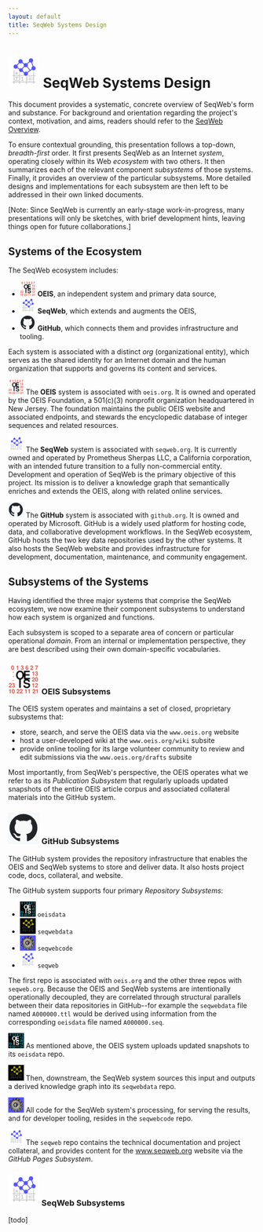 ```yaml
---
layout: default
title: SeqWeb Systems Design
---
```

# ![SeqWeb Project Icon](/assets/icons/seqweb_icon_64x64.png) SeqWeb Systems Design

This document provides a systematic, concrete overview of SeqWeb's form and substance.  For background and orientation regarding the project's context, motivation, and aims, readers should refer to the [SeqWeb Overview](/docs/seqweb_overview.md).

To ensure contextual grounding, this presentation follows a top-down, _breadth-first_ order.  It first presents SeqWeb as an Internet _system_, operating closely within its Web _ecosystem_ with two others.  It then summarizes each of the relevant component _subsystems_ of those systems.  Finally, it provides an overview of the particular subsystems.  More detailed designs and implementations for each subsystem are then left to be addressed in their own linked documents.

[Note: Since SeqWeb is currently an early-stage work-in-progress, many presentations will only be sketches, with brief development hints, leaving things open for future collaborations.]

## Systems of the Ecosystem

The SeqWeb ecosystem includes:
- ![OEIS Icon](/assets/icons/oeis_icon_32x32.png) **OEIS**, an independent system and primary data source,
- ![SeqWeb Icon](/assets/icons/seqweb_icon_32x32.png) **SeqWeb**, which extends and augments the OEIS,
- ![GitHub Icon](/assets/icons/github_icon_32x32.png) **GitHub**, which connects them and provides infrastructure and tooling.

Each system is associated with a distinct _org_ (organizational entity), which serves as the shared identity for an Internet domain and the human organization that supports and governs its content and services.

![OEIS Icon](/assets/icons/oeis_icon_32x32.png) The **OEIS** system is associated with `oeis.org`. It is owned and operated by the OEIS Foundation, a 501(c)(3) nonprofit organization headquartered in New Jersey. The foundation maintains the public OEIS website and associated endpoints, and stewards the encyclopedic database of integer sequences and related resources. 

![SeqWeb Icon](/assets/icons/seqweb_icon_32x32.png) The **SeqWeb** system is associated with `seqweb.org`. It is currently owned and operated by Prometheus Sherpas LLC, a California corporation, with an intended future transition to a fully non-commercial entity. Development and operation of SeqWeb is the primary objective of this project. Its mission is to deliver a knowledge graph that semantically enriches and extends the OEIS, along with related online services.

![GitHub Icon](/assets/icons/github_icon_32x32.png) The **GitHub** system is associated with `github.org`. It is owned and operated by Microsoft. GitHub is a widely used platform for hosting code, data, and collaborative development workflows. In the SeqWeb ecosystem, GitHub hosts the two key data repositories used by the other systems.  It also hosts the SeqWeb website and provides infrastructure for development, documentation, maintenance, and community engagement.

## Subsystems of the Systems

Having identified the three major systems that comprise the SeqWeb ecosystem, we now examine their component subsystems to understand how each system is organized and functions.

Each subsystem is scoped to a separate area of concern or particular operational _domain_.  From an internal or implementation perspective, they are best described using their own domain-specific vocabularies.

### ![OEIS Icon](/assets/icons/oeis_icon_64x64.png) OEIS Subsystems

The OEIS system operates and maintains a set of closed, proprietary subsystems that:
- store, search, and serve the OEIS data via the `www.oeis.org` website
- host a user-developed wiki at the `www.oeis.org/wiki` subsite
- provide online tooling for its large volunteer community to review and edit submissions via the `www.oeis.org/drafts` subsite

Most importantly, from SeqWeb's perspective, the OEIS operates what we refer to as its _Publication Subsystem_ that regularly uploads updated snapshots of the entire OEIS article corpus and associated collateral materials into the GitHub system.

### ![GitHub Icon](/assets/icons/github_icon_64x64.png) GitHub Subsystems

The GitHub system provides the repository infrastructure that enables the OEIS and SeqWeb systems to store and deliver data.  It also hosts project code, docs, collateral, and website.  

The GitHub system supports four primary _Repository Subsystems_:
- ![OEIS Data Icon](/assets/icons/oeisdata_icon_32x32.png) `oeisdata`
- ![SeqWeb Data Icon](/assets/icons/seqwebdata_icon_32x32.png) `seqwebdata`
- ![SeqWeb Code Icon](/assets/icons/seqwebcode_icon_32x32.png) `seqwebcode`
- ![SeqWeb Icon](/assets/icons/seqweb_icon_32x32.png) `seqweb`

The first repo is associated with `oeis.org` and the other three repos with `seqweb.org`.  Because the OEIS and SeqWeb systems are intentionally operationally decoupled, they are correlated through structural parallels between their data repositories in GitHub--for example the `seqwebdata` file named `A000000.ttl` would be derived using information from the corresponding `oeisdata` file named `A000000.seq`.

![OEIS Data Icon](/assets/icons/oeisdata_icon_32x32.png) As mentioned above, the OEIS system uploads updated snapshots to its `oeisdata` repo.  

![SeqWeb Data Icon](/assets/icons/seqwebdata_icon_32x32.png) Then, downstream, the SeqWeb system sources this input and outputs a derived knowledge graph into its `seqwebdata` repo.  

![SeqWeb Code Icon](/assets/icons/seqwebcode_icon_32x32.png) All code for the SeqWeb system's processing, for serving the results, and for developer tooling, resides in the `seqwebcode` repo.

![SeqWeb Icon](/assets/icons/seqweb_icon_32x32.png) The `seqweb` repo contains the technical documentation and project collateral, and provides content for the www.seqweb.org website via the _GitHub Pages Subsystem_.

### ![SeqWeb Icon](/assets/icons/seqweb_icon_64x64.png) SeqWeb Subsystems

[todo]




